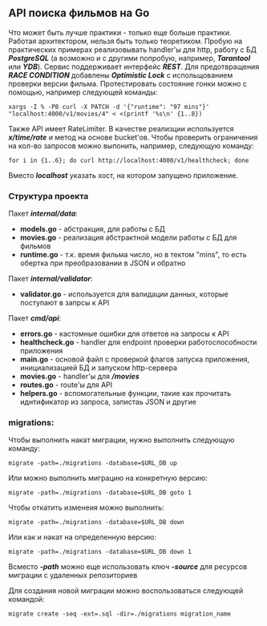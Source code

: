 ## API поиска фильмов на Go
Что может быть лучше практики - только еще больше практики.
Работая архитектором, нельзя быть только теоретиком.
Пробую на практических примерах реализовывать handler'ы для http, работу с БД ***PostgreSQL*** (а возможно и с другими попробую, например, ***Tarantool*** или ***YDB***). 
Сервис поддерживает интерфейс ***REST***.
Для предотвращения ***RACE CONDITION*** добавлены ***Optimistic Lock*** с испольщованием проверки версии фильма.
Протестировать состояние гонки можно с помощью, например следующей команды:
    
    xargs -I % -P8 curl -X PATCH -d '{"runtime": "97 mins"}' "localhost:4000/v1/movies/4" < <(printf '%s\n' {1..8})

Также API имеет RateLimiter. В качестве реализции используется ***x/time/rate*** и метод на основе bucket'ов.
Чтобы проверить ограничения на кол-во запросов можно выпонить, например, следующую команду:

    for i in {1..6}; do curl http://localhost:4000/v1/healthcheck; done
Вместо ***localhost*** указать хост, на котором запущено приложение.

### Структура проекта
Пакет ***internal/data***:
- **models.go** - абстракция, для работы с БД
- **movies.go** - реализация абстрактной модели работы с БД для фильмов
- **runtime.go** - т.к. время фильма число, но в тектом "mins", то есть обертка при преобразовании в JSON и обратно

Пакет ***internal/validator***:
- **validator.go** - используется для валидации данных, которые поступают в запрсы к API

Пакет ***cmd/api***:
- **errors.go** - кастомные ошибки для ответов на запросы к API
- **healthcheck.go** - handler для endpoint проверки работоспособности приложения
- **main.go** - основой файл с проверкой флагов запуска приложения, инициализацией БД и запуском http-сервера
- **movies.go** - handler'ы для ***/movies***
- **routes.go** - route'ы для API
- **helpers.go** - вспомогательные функции, такие как прочитать иднтификатор из запроса, запистаь JSON и другие

### migrations:
Чтобы выполнить накат миграции, нужно выполнить следующую команду:

    migrate -path=./migrations -database=$URL_DB up

Или можно выполнить миграцию на конкретную версию:
    
    migrate -path=./migrations -database=$URL_DB goto 1

Чтобы откатить изменеия можно выполнить:

    migrate -path=./migrations -database=$URL_DB down

Или как и накат на определенную версию:
    
    migrate -path=./migrations -database=$URL_DB down 1

Всместо ***-path*** можно еще использовать ключ ***-source*** для ресурсов миграции с удаленных репозиториев

Для создания новой миграции можно воспользоваться следующей командой:
    
    migrate create -seq -ext=.sql -dir=./migrations migration_name

